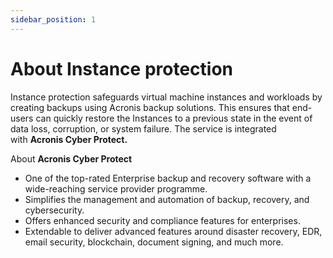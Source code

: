 ```yaml
---
sidebar_position: 1
---
```

# About Instance protection

Instance protection safeguards virtual machine instances and workloads by creating backups using Acronis backup solutions. This ensures that end-users can quickly restore the Instances to a previous state in the event of data loss, corruption, or system failure. The service is integrated with **Acronis Cyber Protect.**

About **Acronis Cyber Protect**

- One of the top-rated Enterprise backup and recovery software with a wide-reaching service provider programme.
- Simplifies the management and automation of backup, recovery, and cybersecurity.  
- Offers enhanced security and compliance features for enterprises.  
- Extendable to deliver advanced features around disaster recovery, EDR, email security, blockchain, document signing, and much more.



